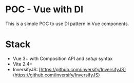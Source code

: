 # POC - Vue with DI

This is a simple POC to use DI pattern in Vue components.

# Stack
- Vue 3+ with Composition API and *setup* syntax
- Vite 2.4+
- InversifyJS: [https://github.com/inversify/InversifyJS](https://github.com/inversify/InversifyJS)